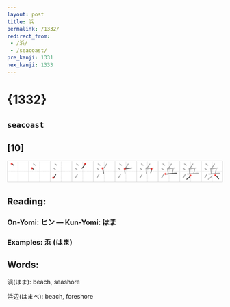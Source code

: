 ```yaml
---
layout: post
title: 浜
permalink: /1332/
redirect_from:
 - /浜/
 - /seacoast/
pre_kanji: 1331
nex_kanji: 1333
---
```


# {1332}

## `seacoast`

## [10]

<div class="stroke"><img src="../images/E6B59C.png" /></div>

## Reading:

### On-Yomi: ヒン &mdash; Kun-Yomi: はま

### Examples: 浜 (はま)

## Words:

浜(はま): beach, seashore

浜辺(はまべ): beach, foreshore
